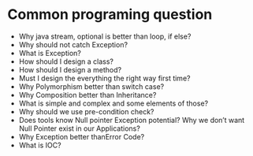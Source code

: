 #  Common programing question

- Why java stream, optional is better than loop, if else?
- Why should not catch Exception?
- What is Exception?
- How should I design a class?
- How should I design a method?
- Must I design the everything the right way first time?
- Why Polymorphism better than switch case?
- Why Composition better than Inheritance?
- What is simple and complex and some elements of those?
- Why should we use pre-condition check?
- Does tools know Null pointer Exception potential? Why we don’t want Null Pointer exist in our Applications?
- Why Exception better thanError Code?
- What is IOC?
